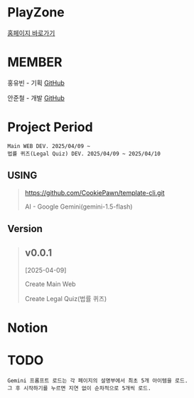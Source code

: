 # PlayZone

[홈페이지 바로가기](https://dsautoline.com)

# MEMBER

홍유빈 - 기획 
[GitHub](https://github.com/binihaus)
  
안준철 - 개발
[GitHub](https://github.com/CookiePawn)


# Project Period

    Main WEB DEV. 2025/04/09 ~
    법률 퀴즈(Legal Quiz) DEV. 2025/04/09 ~ 2025/04/10

## USING
> https://github.com/CookiePawn/template-cli.git
>
> AI - Google Gemini(gemini-1.5-flash)


## Version
> ## v0.0.1
> [2025-04-09]
>
> Create Main Web
>
> Create Legal Quiz(법률 퀴즈)
    

  
# Notion
    


# TODO
    Gemini 프롬프트 로드는 각 페이지의 설명부에서 최초 5개 아이템을 로드.
    그 후 시작하기를 누르면 지연 없이 순차적으로 5개씩 로드.
